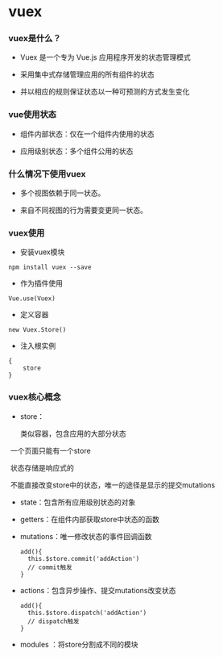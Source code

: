 # vuex

### vuex是什么？

- Vuex 是一个专为 Vue.js 应用程序开发的状态管理模式

- 采用集中式存储管理应用的所有组件的状态

- 并以相应的规则保证状态以一种可预测的方式发生变化



### vue使用状态

- 组件内部状态：仅在一个组件内使用的状态

- 应用级别状态：多个组件公用的状态



### 什么情况下使用vuex

- 多个视图依赖于同一状态。

- 来自不同视图的行为需要变更同一状态。



### vuex使用

- 安装vuex模块

```
npm install vuex --save
```

- 作为插件使用

```
Vue.use(Vuex)
```

- 定义容器

```
new Vuex.Store()
```

- 注入根实例

```
{
	store
}
```



### vuex核心概念

- store：

  类似容器，包含应用的大部分状态

​        一个页面只能有一个store

​        状态存储是响应式的

​        不能直接改变store中的状态，唯一的途径是显示的提交mutations

- state：包含所有应用级别状态的对象

- getters：在组件内部获取store中状态的函数

- mutations：唯一修改状态的事件回调函数

  ```
  add(){
  	this.$store.commit('addAction')
  	// commit触发
  }
  ```

  

- actions：包含异步操作、提交mutations改变状态

  ```add(){
  add(){
  	this.$store.dispatch('addAction')
  	// dispatch触发
  }
  ```

- modules ：将store分割成不同的模块
